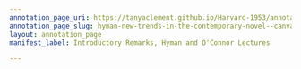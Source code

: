 ```yaml
---
annotation_page_uri: https://tanyaclement.github.io/Harvard-1953/annotations/hyman-new-trends-in-the-contemporary-novel--canvas-1-william-yandell-elliot.json
annotation_page_slug: hyman-new-trends-in-the-contemporary-novel--canvas-1-william-yandell-elliot
layout: annotation_page
manifest_label: Introductory Remarks, Hyman and O'Connor Lectures

---
```

